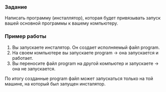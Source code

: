 ### Задание

Написать программу (инсталлятор), которая будет привязывать запуск вашей основной программы к вашему компьютеру.

### Пример работы

1. Вы запускаете инсталятор. Он создает исполняемый файл program.
2. На своем компьютере вы запускаете program -> она запускается и работает.
3. Вы переносите файл program на другой компьютер и запускаете -> она не запускается.

По итогу созданные program файл может запускаться только на той машине, на который был запущен инсталятор.

 
